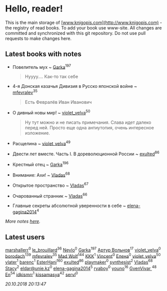 # Hello, reader!
This is the main storage of [www.knigopis.com](http://www.knigopis.com) - the registry of read books.
To add your book use www-site. All changes are committed and synchronized with this git repository.
Do not use pull requests to make changes here.


## Latest books with notes
* Повелитель мух ~ [Garka](users/115/115753719718250012620-google)<sup>197</sup>
    > Нуууу.... Как-то так себе

* 4-я Донская казачья  Дивизия в Русско японской войне ~ [mfevralev](users/140/140966150-vkontakte)<sup>35</sup>
    > Есть Февралёв Иван Иванович

* О дивный новы мир! ~ [violet_velva](users/116/116961712580551399099-google)<sup>50</sup>
    > Ну тут можно и не писать примечания. Слава идет далеко перед ней. Просто еще одна антиутопия, очень интересное изложение.

* Расщелина ~ [violet_velva](users/116/116961712580551399099-google)<sup>49</sup>

* Двести лет вместе. Часть I. В дореволюционной России ~ [exulted](users/100/100599204551896265722-google)<sup>86</sup>

* Крестный отец ~ [Garka](users/115/115753719718250012620-google)<sup>196</sup>

* Внимание: Ахи! ~ [Vladas](users/107/107621344637148469804-google)<sup>68</sup>

* Открытое пространство ~ [Vladas](users/107/107621344637148469804-google)<sup>67</sup>

* Очарованный странник ~ [Vladas](users/107/107621344637148469804-google)<sup>66</sup>

* Главные секреты абсолютной уверенности в себе ~ [elena-gagina2014](users/208/208969292-yandex)<sup>4</sup>


_More notes [here](latest_books_with_notes.md)._


## Latest users
[marshallerr](users/125/125449982-vkontakte)<sup>0</sup> 
[le_brouillard](users/133/13330781-vkontakte)<sup>36</sup> 
[Neylo](users/101/101616587824797254055-google)<sup>0</sup> 
[Garka](users/115/115753719718250012620-google)<sup>197</sup> 
[Артур Вольнов](users/225/225880893-vkontakte)<sup>17</sup> 
[violet_velva](users/116/116961712580551399099-googleplus)<sup>0</sup> 
[borodach](users/157/15706320-vkontakte)<sup>139</sup> 
[mfevralev](users/140/140966150-vkontakte)<sup>35</sup> 
[Mad Wolf](users/947/94738840-vkontakte)<sup>144</sup> 
[KKK](users/105/105942926153263024342-google)<sup>1</sup> 
[Vincent](users/201/2016951838374499-facebook)<sup>0</sup> 
[Елена](users/178/1789646794497980-facebook)<sup>0</sup> 
[violet_velva](users/116/116961712580551399099-google)<sup>50</sup> 
[vlater](users/323/3237887-vkontakte)<sup>1</sup> 
[barenc](users/129/1291654-vkontakte)<sup>1</sup> 
[EsterHani](users/305/30558181-vkontakte)<sup>160</sup> 
[exulted](users/100/100599204551896265722-google)<sup>86</sup> 
[playmaker](users/102/102577946792501089209-google)<sup>0</sup> 
[synthesist](users/117/117240097965375539693-google)<sup>2</sup> 
[Vladas](users/107/107621344637148469804-google)<sup>68</sup> 
[Stacy](users/309/30902475-vkontakte)<sup>2</sup> 
[eldar@unie.kz](users/113/1130000026816813-yandex)<sup>0</sup> 
[elena-gagina2014](users/208/208969292-yandex)<sup>5</sup> 
[ryaboy](users/221/2211667252441320-facebook)<sup>0</sup> 
[youno](users/302/302928912-vkontakte)<sup>16</sup> 
[GvenVivar ](users/158/158266434925901-facebook)<sup>48</sup> 
[En](users/333/333646551-vkontakte)<sup>54</sup> 
[idkismrr](users/138/138871653-vkontakte)<sup>1</sup> 
[kissamasya](users/684/68439978-vkontakte)<sup>42</sup> 
[servl](users/169/169209490-vkontakte)<sup>0</sup> 


_20.10.2018 20:13:47_
